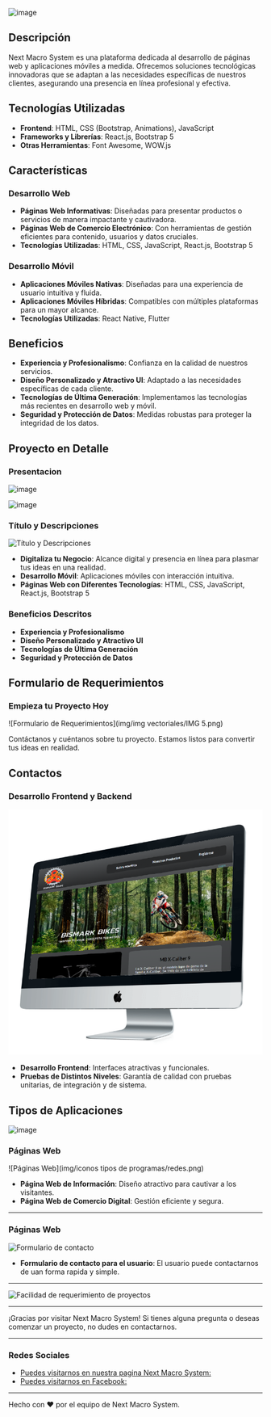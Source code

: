 ![image](https://github.com/user-attachments/assets/05dfe72f-a7d8-4e17-bd18-6b7c32c90056)


## Descripción

Next Macro System es una plataforma dedicada al desarrollo de páginas web y aplicaciones móviles a medida. Ofrecemos soluciones tecnológicas innovadoras que se adaptan a las necesidades específicas de nuestros clientes, asegurando una presencia en línea profesional y efectiva.

## Tecnologías Utilizadas

- **Frontend**: HTML, CSS (Bootstrap, Animations), JavaScript
- **Frameworks y Librerías**: React.js, Bootstrap 5
- **Otras Herramientas**: Font Awesome, WOW.js

## Características

### Desarrollo Web

- **Páginas Web Informativas**: Diseñadas para presentar productos o servicios de manera impactante y cautivadora.
- **Páginas Web de Comercio Electrónico**: Con herramientas de gestión eficientes para contenido, usuarios y datos cruciales.
- **Tecnologías Utilizadas**: HTML, CSS, JavaScript, React.js, Bootstrap 5

### Desarrollo Móvil

- **Aplicaciones Móviles Nativas**: Diseñadas para una experiencia de usuario intuitiva y fluida.
- **Aplicaciones Móviles Híbridas**: Compatibles con múltiples plataformas para un mayor alcance.
- **Tecnologías Utilizadas**: React Native, Flutter

## Beneficios

- **Experiencia y Profesionalismo**: Confianza en la calidad de nuestros servicios.
- **Diseño Personalizado y Atractivo UI**: Adaptado a las necesidades específicas de cada cliente.
- **Tecnologías de Última Generación**: Implementamos las tecnologías más recientes en desarrollo web y móvil.
- **Seguridad y Protección de Datos**: Medidas robustas para proteger la integridad de los datos.

## Proyecto en Detalle

### Presentacion

![image](https://github.com/user-attachments/assets/c79ef864-4606-41fa-a2f8-4ac02b4c9b0e)

![image](https://github.com/user-attachments/assets/e0f63c4a-6237-4c95-afbc-fb90e28a5e6c)


### Título y Descripciones

![Título y Descripciones](https://github.com/user-attachments/assets/10fc031d-a76b-470d-9978-91f02b94a0b1)


- **Digitaliza tu Negocio**: Alcance digital y presencia en línea para plasmar tus ideas en una realidad.
- **Desarrollo Móvil**: Aplicaciones móviles con interacción intuitiva.
- **Páginas Web con Diferentes Tecnologías**: HTML, CSS, JavaScript, React.js, Bootstrap 5

### Beneficios Descritos

- **Experiencia y Profesionalismo**
- **Diseño Personalizado y Atractivo UI**
- **Tecnologías de Última Generación**
- **Seguridad y Protección de Datos**

## Formulario de Requerimientos

### Empieza tu Proyecto Hoy

![Formulario de Requerimientos](img/img vectoriales/IMG 5.png)

Contáctanos y cuéntanos sobre tu proyecto. Estamos listos para convertir tus ideas en realidad.

## Contactos

### Desarrollo Frontend y Backend

![Desarrollo](img/imagen/imagen1.png)

- **Desarrollo Frontend**: Interfaces atractivas y funcionales.
- **Pruebas de Distintos Niveles**: Garantía de calidad con pruebas unitarias, de integración y de sistema.

## Tipos de Aplicaciones

![image](https://github.com/user-attachments/assets/2bbcb715-b74b-416a-a991-55b8ab159dc6)

### Páginas Web

![Páginas Web](img/iconos tipos de programas/redes.png)

- **Página Web de Información**: Diseño atractivo para cautivar a los visitantes.
- **Página Web de Comercio Digital**: Gestión eficiente y segura.

---
### Páginas Web

![Formulario de contacto](https://github.com/user-attachments/assets/8a45f63f-4f89-4afe-85fe-d11c3c19f445)

- **Formulario de contacto para el usuario**: El usuario puede contactarnos de uan forma rapida y simple.

---

![Facilidad de requerimiento de proyectos](https://github.com/user-attachments/assets/2fc42db9-c958-437c-84a0-ff2cf9da545e)

---

¡Gracias por visitar Next Macro System! Si tienes alguna pregunta o deseas comenzar un proyecto, no dudes en contactarnos.

---

### Redes Sociales

- [Puedes visitarnos en nuestra pagina Next Macro System: ](https://vercel.com/bismar-s-projects/next-macro-system)
- [Puedes visitarnos en Facebook: ](https://www.facebook.com/profile.php?id=61561161188291)

---

Hecho con :heart: por el equipo de Next Macro System.

